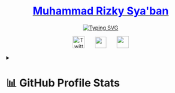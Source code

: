 <p align="center">
  <a href="https://github.com/mrsyaban">
    <h1 align="center">
      <span style="color:blue">Muhammad Rizky Sya'ban</span>
    </h1>
  </a>
</p>
<p align="center">
  <!-- Typing SVG by DenverCoder1 - https://github.com/DenverCoder1/readme-typing-svg -->
<a href="https://git.io/typing-svg"><img src="https://readme-typing-svg.demolab.com?font=Fira+Code&pause=1000&color=F787B1&center=true&vCenter=true&width=435&lines=Computer+Science+Student;at+Bandung+Institute+of+Technology" alt="Typing SVG" /></a>
</p>
<!-- Social icons section -->
<p align="center">
    <a href="https://twitter.com/mrsybnn"><img width="32px" alt="Twitter" title="Twitter" src="https://i.imgur.com/OXZM1L6.png"/></a>
  &#8287;&#8287;&#8287;&#8287;&#8287;
     <a href="https://www.instagram.com/mrsybn_/"><img width="30px" src="https://www.linkpicture.com/q/instagram-48.png" type="image"></a>
  &#8287;&#8287;&#8287;&#8287;&#8287;
  <a href="https://www.linkedin.com/in/mrsyaban"><img width="32px" src="https://www.linkpicture.com/q/linkedin-3-48.png" type="image"></a>
</p>

<details>
  <summary><h1>📊 GitHub Profile Stats</h1></summary>
  
  <p>
    <a>
    <img alt="mrsyaban's Github Stats" src="https://github-readme-stats.vercel.app/api?username=mrsyaban&show_icons=true&hide_border=true&theme=radical&count_private=true" height="192px" />
    </a>
    <a>
    <img alt="mrsyaban's Top Languages" src="https://github-readme-stats.vercel.app/api/top-langs/?username=mrsyaban&langs_count=8&theme=radical&layout=compact&hide_border=true&hide=Jupyter%20Notebook,Roff" height="192px" />
    </a>
  </p>
   <b>Note:</b> Top languages is only a metric of the languages my public code consists of and doesn't reflect experience or skill level.
 </details>

